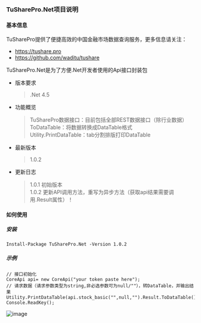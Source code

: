 ### TuSharePro.Net项目说明

#### 基本信息
TuSharePro提供了便捷高效的中国金融市场数据查询服务，更多信息请关注：
- https://tushare.pro
- https://github.com/waditu/tushare

TuSharePro.Net是为了方便.Net开发者使用的Api接口封装包
- 版本要求
    > .Net 4.5
- 功能概览
    > TuSharePro数据接口：目前包括全部REST数据接口（除行业数据）   
    > ToDataTable：将数据转换成DataTable格式   
    > Utility.PrintDataTable：tab分割排版打印DataTable
- 最新版本
    > 1.0.2
- 更新日志
    > 1.0.1 初始版本    
    > 1.0.2 更新API调用方法，重写为异步方法（获取api结果需要调用.Result属性）！    
    
#### 如何使用
##### 安装
```
Install-Package TuSharePro.Net -Version 1.0.2
```

##### 示例
    // 接口初始化
    CoreApi api= new CoreApi("your token paste here");
    // 请求数据（请求参数类型为string,非必选参数可为null/""），转DataTable，并输出结果
    Utility.PrintDataTable(api.stock_basic("",null,"").Result.ToDataTable());
    Console.ReadKey();
![image](https://github.com/tomhans2/TuSharePro/blob/master/screenshot.PNG)
